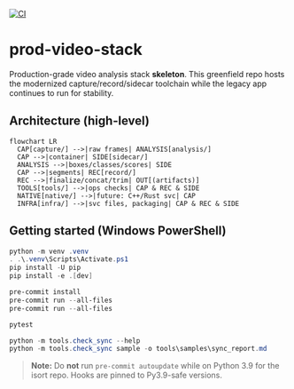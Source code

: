 [![CI](https://github.com/raedalhaddad/prod-video-stack/actions/workflows/ci.yml/badge.svg?branch=main)](https://github.com/raedalhaddad/prod-video-stack/actions/workflows/ci.yml?query=branch%3Amain)

# prod-video-stack

Production-grade video analysis stack **skeleton**. This greenfield repo hosts the modernized capture/record/sidecar toolchain while the legacy app continues to run for stability.

## Architecture (high-level)

```mermaid
flowchart LR
  CAP[capture/] -->|raw frames| ANALYSIS[analysis/]
  CAP -->|container| SIDE[sidecar/]
  ANALYSIS -->|boxes/classes/scores| SIDE
  CAP -->|segments| REC[record/]
  REC -->|finalize/concat/trim| OUT[(artifacts)]
  TOOLS[tools/] -->|ops checks| CAP & REC & SIDE
  NATIVE[native/] -->|future: C++/Rust svc| CAP
  INFRA[infra/] -->|svc files, packaging| CAP & REC & SIDE
```

## Getting started (Windows PowerShell)

```powershell
python -m venv .venv
. .\.venv\Scripts\Activate.ps1
pip install -U pip
pip install -e .[dev]

pre-commit install
pre-commit run --all-files
pre-commit run --all-files

pytest

python -m tools.check_sync --help
python -m tools.check_sync sample -o tools\samples\sync_report.md
```

> **Note:** Do **not** run `pre-commit autoupdate` while on Python 3.9 for the isort repo. Hooks are pinned to Py3.9-safe versions.
